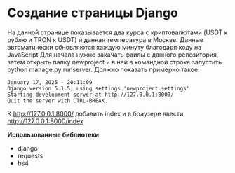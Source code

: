 # Создание страницы Django

На данной странице показывается два курса с криптовалютами (USDT к рублю и TRON к USDT) и данная температура в Москве. Данные автоматически обновляются каждую минуту благодаря коду на JavaScript
Для начала нужно закачать фаилы с данного репозитория, затем открыть папку newproject и в ней в командной строке запустить python manage.py runserver. 
Должно показать примерно такое:

```
January 17, 2025 - 20:11:09
Django version 5.1.5, using settings 'newproject.settings'
Starting development server at http://127.0.0.1:8000/
Quit the server with CTRL-BREAK.
```

К http://127.0.0.1:8000/ добавить index и в браузере ввести http://127.0.0.1:8000/index


**Использованные библиотеки**
- django
- requests
- bs4


